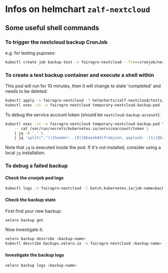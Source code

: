 # Infos on helmchart `zalf-nextcloud` #

## Some useful shell commands ##

### To trigger the nextcloud backup CronJob ###

e.g. for testing puposes:

```bash
kubectl create job backup-test -n fairagro-nextcloud --from=cronjob/nextcloud-backup-cronjob
```

### To create a test backup container and execute a shell within ###

This pod will run for 10 minutes, then it will change to state 'completed' and needs to be deleted:

```bash
kubectl apply -n fairagro-nextcloud -f helmcharts/zalf-nextcloud/tests/backup-pod-with-shell.yaml
kubectl exec -it -n fairagro-nextcloud temporary-nextcloud-backup-pod -- sh
```

To debug the service account token (should be `nextcloud-backup-account`):

```bash
kubectl exec -it -n fairagro-nextcloud temporary-nextcloud-backup-pod \
    -- cat /var/run/secrets/kubernetes.io/serviceaccount/token \
    | jq -R '.' \
    | jq 'split(".")|{header: .[0]|@base64d|fromjson, payload: .[1]|@base64d|fromjson}'
```

Note that `jq` is executed inside the pod. If it's not installed, consider using a local `jq` installation.

### To debug a failed backup ###

#### Check the cronjob pod logs ####

```bash
kubectl logs -n fairagro-nextcloud -l batch.kubernetes.io/job-name=backup-test
```

#### Check the backup state ####

First find your new backup:

```bash
velero backup get
```

Now investigate it:

```bash
velero backup describe <backup-name>
kubectl describe backups.velero.io -n fairagro-nextcloud <backup-name>
```

#### Investigate the backup logs ####

```bash
velero backup logs <backup-name>
```
